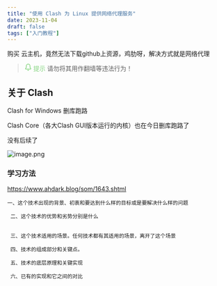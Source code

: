 ```yaml
---
title: "使用 Clash 为 Linux 提供网络代理服务"
date: 2023-11-04
draft: false
tags: ["入门教程"]
---
```








购买 云主机，竟然无法下载github上资源，鸡肋呀，解决方式就是网络代理


> <svg version="1.1" width="16" height="16" viewBox="0 0 16 16" aria-hidden="true" fill="#87d582"><path d="M8 16a2 2 0 001.985-1.75c.017-.137-.097-.25-.235-.25h-3.5c-.138 0-.252.113-.235.25A2 2 0 008 16z"></path><path fill-rule="evenodd" d="M8 1.5A3.5 3.5 0 004.5 5v2.947c0 .346-.102.683-.294.97l-1.703 2.556a.018.018 0 00-.003.01l.001.006c0 .002.002.004.004.006a.017.017 0 00.006.004l.007.001h10.964l.007-.001a.016.016 0 00.006-.004.016.016 0 00.004-.006l.001-.007a.017.017 0 00-.003-.01l-1.703-2.554a1.75 1.75 0 01-.294-.97V5A3.5 3.5 0 008 1.5zM3 5a5 5 0 0110 0v2.947c0 .05.015.098.042.139l1.703 2.555A1.518 1.518 0 0113.482 13H2.518a1.518 1.518 0 01-1.263-2.36l1.703-2.554A.25.25 0 003 7.947V5z"></path></svg>&nbsp;<font color="#87d582">提示</font>
> 请勿将其用作翻墙等违法行为！

## 关于 Clash



Clash for Windows 删库跑路

Clash Core（各大Clash GUI版本运行的内核）也在今日删库跑路了

没有后续了

![image.png](https://s2.loli.net/2023/11/04/rFmGLbRYMO7UJ65.png)










### 学习方法

https://www.ahdark.blog/som/1643.shtml

~~~
一、这个技术出现的背景、初衷和要达到什么样的目标或是要解决什么样的问题

 二、这个技术的优势和劣势分别是什么 


 三、这个技术适用的场景。任何技术都有其适用的场景，离开了这个场景

 四、技术的组成部分和关键点。

 五、技术的底层原理和关键实现

 六、已有的实现和它之间的对比
~~~

